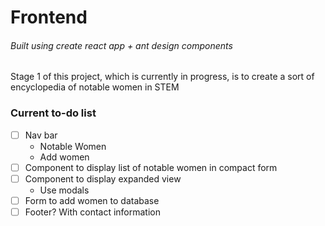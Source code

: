 # Frontend

###### Built using create react app + ant design components
Stage 1 of this project, which is currently in progress, is to create a sort of encyclopedia of notable women in STEM

### Current to-do list
- [ ] Nav bar 
    - Notable Women
    - Add women
- [ ] Component to display list of notable women in compact form
- [ ] Component to display expanded view 
    - Use modals
- [ ] Form to add women to database
- [ ] Footer? With contact information
